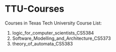 # TTU-Courses
Courses in Texas Tech University 
Course List:
1. logic_for_computer_scientists_CS5384
2. Software_Modelling_and_Architecture_CS5373
3. theory_of_automata_CS5383
